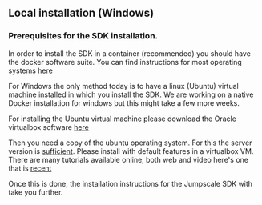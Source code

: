 ## Local installation (Windows)

### Prerequisites for the SDK installation.

In order to install the SDK in a container (recommended) you should have the docker software suite. You can find instructions for most operating systems [here](https://docs.docker.com/install/)

For Windows the only method today is to have a linux (Ubuntu) virtual machine installed in which you install the SDK.  We are working on a native Docker installation for windows but this might take a few more weeks.  

For installing the Ubuntu virtual machine please download the Oracle virtualbox software [here](https://www.virtualbox.org/wiki/Downloads)

Then you need a copy of the ubuntu operating system.  For this the server version is [sufficient](https://ubuntu.com/download/server).  Please install with default features in a virtualbox VM.  There are many tutorials available online, both web and video here's one that is [recent](https://hibbard.eu/install-ubuntu-virtual-box/)

Once this is done, the installation instructions for the Jumpscale SDK with take you further.
